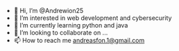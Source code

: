 - 👋 Hi, I’m @Andrewion25
- 👀 I’m interested in web development and cybersecurity
- 🌱 I’m currently learning python and java
- 💞️ I’m looking to collaborate on ...
- 📫 How to reach me andreasfon.1@gmail.com

<!---
Andrewion25/Andrewion25 is a ✨ special ✨ repository because its `README.md` (this file) appears on your GitHub profile.
You can click the Preview link to take a look at your changes.
--->
